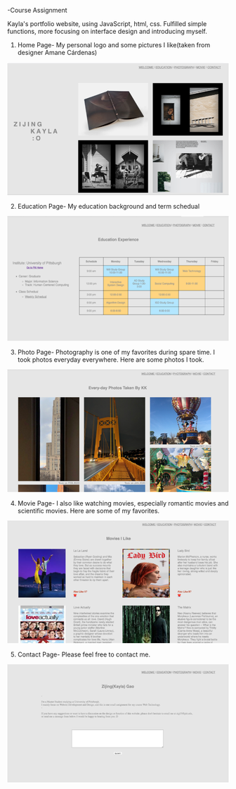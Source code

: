 -Course Assignment

Kayla's portfolio website, using JavaScript, html, css. 
Fulfilled simple functions, more focusing on interface design and introducing myself.

1. Home Page- My personal logo and some pictures I like(taken from designer  Amane Cárdenas)

![alt text](/Image/index.png)

2. Education Page- My education background and term schedual

![alt text](/Image/edupage.png)
 
3. Photo Page- Photography is one of my favorites during spare time. I took photos everyday everywhere. Here are some photos I took.

![alt text](/Image/photopage.png)

4. Movie Page- I also like watching movies, especially romantic movies and scientific movies. Here are some of my favorites.

![alt text](/Image/moviepage.png)

5. Contact Page- Please feel free to contact me.

![alt text](/Image/contactpage.png)

